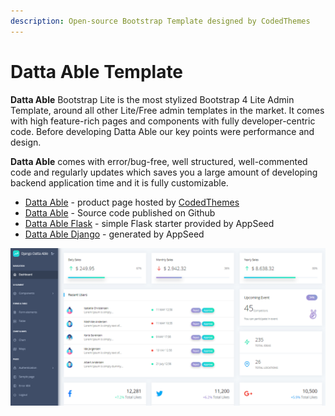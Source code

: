 ```yaml
---
description: Open-source Bootstrap Template designed by CodedThemes
---
```


# Datta Able Template

**Datta Able** Bootstrap Lite is the most stylized Bootstrap 4 Lite Admin Template, around all other Lite/Free admin templates in the market. It comes with high feature-rich pages and components with fully developer-centric code. Before developing Datta Able our key points were performance and design.

**Datta Able** comes with error/bug-free, well structured, well-commented code and regularly updates which saves you a large amount of developing backend application time and it is fully customizable.

* [Datta Able](https://codedthemes.com/item/datta-able-bootstrap-lite/?ref=appseed) - product page hosted by [CodedThemes](../partners/codedthemes.md)
* [Datta Able](https://github.com/codedthemes/datta-able-bootstrap-dashboard) - Source code published on Github
* [Datta Able Flask](https://appseed.us/admin-dashboards/flask-datta-able) - simple Flask starter provided by AppSeed
* [Datta Able Django](https://appseed.us/admin-dashboards/django-datta-able) - generated by AppSeed

![Datta Able - Open-source Bootstrap template.](../../.gitbook/assets/datta-able-dashboard.png)

